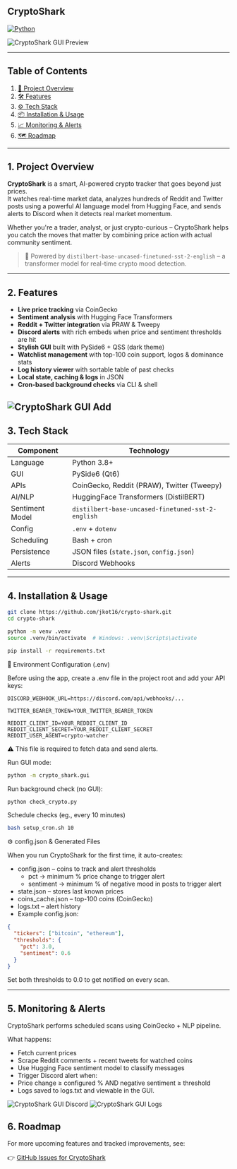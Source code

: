 ## CryptoShark

[![Python](https://img.shields.io/badge/python-3.8+-blue.svg)](https://www.python.org/downloads/)

![CryptoShark GUI Preview](https://github.com/user-attachments/assets/dc58565b-148c-40a8-bd33-23d460fc651f)

---

## Table of Contents

1. [🔎 Project Overview](#1-project-overview)  
2. [🛠️ Features](#2-features)  
3. [⚙️ Tech Stack](#3-tech-stack)  
4. [📦 Installation & Usage](#4-installation--usage)  
5. [📈 Monitoring & Alerts](#5-monitoring--alerts)  
6. [🗺️ Roadmap](#6-roadmap)

---

## 1. Project Overview

**CryptoShark** is a smart, AI-powered crypto tracker that goes beyond just prices.  
It watches real-time market data, analyzes hundreds of Reddit and Twitter posts using a powerful AI language model from Hugging Face, and sends alerts to Discord when it detects real market momentum.

Whether you're a trader, analyst, or just crypto-curious – CryptoShark helps you catch the moves that matter by combining price action with actual community sentiment.

> 🧠 Powered by `distilbert-base-uncased-finetuned-sst-2-english` – a transformer model for real-time crypto mood detection.

---

## 2. Features

- **Live price tracking** via CoinGecko  
- **Sentiment analysis** with Hugging Face Transformers  
- **Reddit + Twitter integration** via PRAW & Tweepy  
- **Discord alerts** with rich embeds when price and sentiment thresholds are hit  
- **Stylish GUI** built with PySide6 + QSS (dark theme)  
- **Watchlist management** with top-100 coin support, logos & dominance stats  
- **Log history viewer** with sortable table of past checks  
- **Local state, caching & logs** in JSON  
- **Cron-based background checks** via CLI & shell
  
![CryptoShark GUI Add](https://github.com/user-attachments/assets/1aab7e50-81ee-4027-8b06-9e9040eb2d7b)
---

## 3. Tech Stack

| Component         | Technology                                  |
|------------------|---------------------------------------------|
| Language          | Python 3.8+                                 |
| GUI               | PySide6 (Qt6)                               |
| APIs              | CoinGecko, Reddit (PRAW), Twitter (Tweepy)  |
| AI/NLP            | HuggingFace Transformers (DistilBERT)       |
| Sentiment Model   | `distilbert-base-uncased-finetuned-sst-2-english` |
| Config            | `.env` + `dotenv`                           |
| Scheduling        | Bash + cron                                 |
| Persistence       | JSON files (`state.json`, `config.json`)    |
| Alerts            | Discord Webhooks                            |

---

## 4. Installation & Usage

```bash
git clone https://github.com/jkot16/crypto-shark.git
cd crypto-shark

python -m venv .venv
source .venv/bin/activate  # Windows: .venv\Scripts\activate

pip install -r requirements.txt
```

🔐 Environment Configuration (.env)

Before using the app, create a .env file in the project root and add your API keys:
```env
DISCORD_WEBHOOK_URL=https://discord.com/api/webhooks/...

TWITTER_BEARER_TOKEN=YOUR_TWITTER_BEARER_TOKEN

REDDIT_CLIENT_ID=YOUR_REDDIT_CLIENT_ID
REDDIT_CLIENT_SECRET=YOUR_REDDIT_CLIENT_SECRET
REDDIT_USER_AGENT=crypto-watcher
```
⚠️ This file is required to fetch data and send alerts.

Run GUI mode:
```bash
python -m crypto_shark.gui
```

Run background check (no GUI):
```bash
python check_crypto.py
```

Schedule checks (eg., every 10 minutes)
```bash
bash setup_cron.sh 10
```

⚙️ config.json & Generated Files

When you run CryptoShark for the first time, it auto-creates:

- config.json – coins to track and alert thresholds
  - pct → minimum % price change to trigger alert
  - sentiment → minimum % of negative mood in posts to trigger alert
- state.json – stores last known prices
- coins_cache.json – top-100 coins (CoinGecko)
- logs.txt – alert history
- Example config.json:
```json
{
  "tickers": ["bitcoin", "ethereum"],
  "thresholds": {
    "pct": 3.0,
    "sentiment": 0.6
  }
}

```
Set both thresholds to 0.0 to get notified on every scan.

--- 
## 5. Monitoring & Alerts
CryptoShark performs scheduled scans using CoinGecko + NLP pipeline.

What happens:
- Fetch current prices
- Scrape Reddit comments + recent tweets for watched coins
- Use Hugging Face sentiment model to classify messages
- Trigger Discord alert when:
- Price change ≥ configured % AND negative sentiment ≥ threshold
- Logs saved to logs.txt and viewable in the GUI.


![CryptoShark GUI Discord](https://github.com/user-attachments/assets/7940a5fa-72ed-4e40-9a6e-bd9d3dfb6164)
![CryptoShark GUI Logs](https://github.com/user-attachments/assets/ef366870-fbaa-4883-9d6c-8cedc1288756)

## 6. Roadmap
For more upcoming features and tracked improvements, see:

👉 [GitHub Issues for CryptoShark](https://github.com/jkot16/crypto-shark/issues)  
